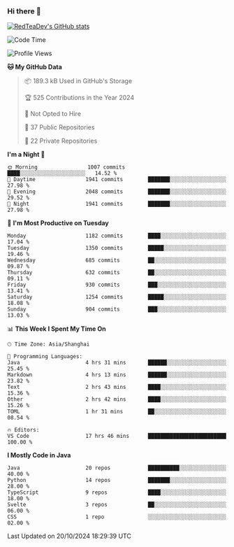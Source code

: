### Hi there 👋

<!--
**RedTeaDev/RedTeaDev** is a ✨ _special_ ✨ repository because its `README.md` (this file) appears on your GitHub profile.

Here are some ideas to get you started:

- 🔭 I’m currently working on ...
- 🌱 I’m currently learning ...
- 👯 I’m looking to collaborate on ...
- 🤔 I’m looking for help with ...
- 💬 Ask me about ...
- 📫 How to reach me: ...
- 😄 Pronouns: ...
- ⚡ Fun fact: ...
-->

<!--
[![wakatime](https://wakatime.com/badge/user/6b101ed0-04c0-4490-9283-eb61f2efff96.svg)](https://wakatime.com/@6b101ed0-04c0-4490-9283-eb61f2efff96)
!-->

[![RedTeaDev's GitHub stats](https://github-readme-stats.vercel.app/api?username=RedTeaDev\&include_all_commits=true)](https://github.com/anuraghazra/github-readme-stats)
<!--
[![willianrod's wakatime stats](https://github-readme-stats.vercel.app/api/wakatime?username=RedTeaDev)](https://github.com/anuraghazra/github-readme-stats)
!-->
<!--START_SECTION:waka-->
![Code Time](http://img.shields.io/badge/Code%20Time-2%2C638%20hrs%2020%20mins-blue)

![Profile Views](http://img.shields.io/badge/Profile%20Views-0-blue)

**🐱 My GitHub Data** 

> 📦 189.3 kB Used in GitHub's Storage 
 > 
> 🏆 525 Contributions in the Year 2024
 > 
> 🚫 Not Opted to Hire
 > 
> 📜 37 Public Repositories 
 > 
> 🔑 22 Private Repositories 
 > 
**I'm a Night 🦉** 

```text
🌞 Morning                1007 commits        ████░░░░░░░░░░░░░░░░░░░░░   14.52 % 
🌆 Daytime                1941 commits        ███████░░░░░░░░░░░░░░░░░░   27.98 % 
🌃 Evening                2048 commits        ███████░░░░░░░░░░░░░░░░░░   29.52 % 
🌙 Night                  1941 commits        ███████░░░░░░░░░░░░░░░░░░   27.98 % 
```
📅 **I'm Most Productive on Tuesday** 

```text
Monday                   1182 commits        ████░░░░░░░░░░░░░░░░░░░░░   17.04 % 
Tuesday                  1350 commits        █████░░░░░░░░░░░░░░░░░░░░   19.46 % 
Wednesday                685 commits         ██░░░░░░░░░░░░░░░░░░░░░░░   09.87 % 
Thursday                 632 commits         ██░░░░░░░░░░░░░░░░░░░░░░░   09.11 % 
Friday                   930 commits         ███░░░░░░░░░░░░░░░░░░░░░░   13.41 % 
Saturday                 1254 commits        █████░░░░░░░░░░░░░░░░░░░░   18.08 % 
Sunday                   904 commits         ███░░░░░░░░░░░░░░░░░░░░░░   13.03 % 
```


📊 **This Week I Spent My Time On** 

```text
🕑︎ Time Zone: Asia/Shanghai

💬 Programming Languages: 
Java                     4 hrs 31 mins       ██████░░░░░░░░░░░░░░░░░░░   25.45 % 
Markdown                 4 hrs 13 mins       ██████░░░░░░░░░░░░░░░░░░░   23.82 % 
Text                     2 hrs 43 mins       ████░░░░░░░░░░░░░░░░░░░░░   15.36 % 
Other                    2 hrs 42 mins       ████░░░░░░░░░░░░░░░░░░░░░   15.26 % 
TOML                     1 hr 31 mins        ██░░░░░░░░░░░░░░░░░░░░░░░   08.54 % 

🔥 Editors: 
VS Code                  17 hrs 46 mins      █████████████████████████   100.00 % 
```

**I Mostly Code in Java** 

```text
Java                     20 repos            ██████████░░░░░░░░░░░░░░░   40.00 % 
Python                   14 repos            ███████░░░░░░░░░░░░░░░░░░   28.00 % 
TypeScript               9 repos             ████░░░░░░░░░░░░░░░░░░░░░   18.00 % 
Svelte                   3 repos             ██░░░░░░░░░░░░░░░░░░░░░░░   06.00 % 
CSS                      1 repo              ░░░░░░░░░░░░░░░░░░░░░░░░░   02.00 % 
```




 Last Updated on 20/10/2024 18:29:39 UTC
<!--END_SECTION:waka-->


